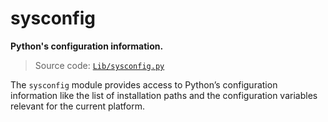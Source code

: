 # sysconfig

**Python's configuration information.**

> Source code: [`Lib/sysconfig.py`](https://github.com/python/cpython/tree/3.11/Lib/sysconfig.py)

The `sysconfig` module provides access to Python’s configuration information like the list of installation paths and the configuration variables relevant for the current platform.